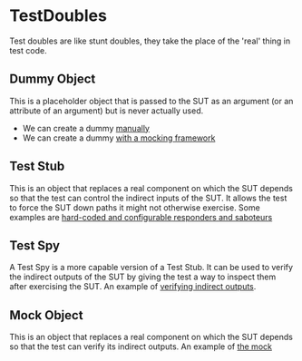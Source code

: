 # TestDoubles
Test doubles are like stunt doubles, they take the place of the 'real' thing in test code.
## Dummy Object
This is a placeholder object that is passed to the SUT as an argument (or an attribute of an argument) but is never actually used.

* We can create a dummy  [manually](https://www.testright.nl/2016/12/02/test-doubles-creating-a-dummy-object-manually/)
* We can create a dummy [with a mocking framework](http://www.testright.nl/2016/12/16/test-doubles-creating-a-dummy-object-using-a-mocking-framework/)

## Test Stub
This is an object that replaces a real component on which the SUT depends so that the test can control the indirect inputs of the SUT. It allows the test to force the SUT down paths it might not otherwise exercise.
Some examples are [hard-coded and configurable responders and saboteurs](https://www.testright.nl/2017/01/16/test-doubles-creating-a-stub/)

## Test Spy
A Test Spy is a more capable version of a Test Stub. It can be used to verify the indirect outputs of the SUT by giving the test a way to inspect them after exercising the SUT. An example of [verifying indirect outputs](https://www.testright.nl/2017/05/15/test-doubles-creating-a-test-spy/).

## Mock Object
This is an object that replaces a real component on which the SUT depends so that the test can verify its indirect outputs.
An example of [the mock](https://www.testright.nl/2017/11/22/test-doubles-creating-a-mock/)